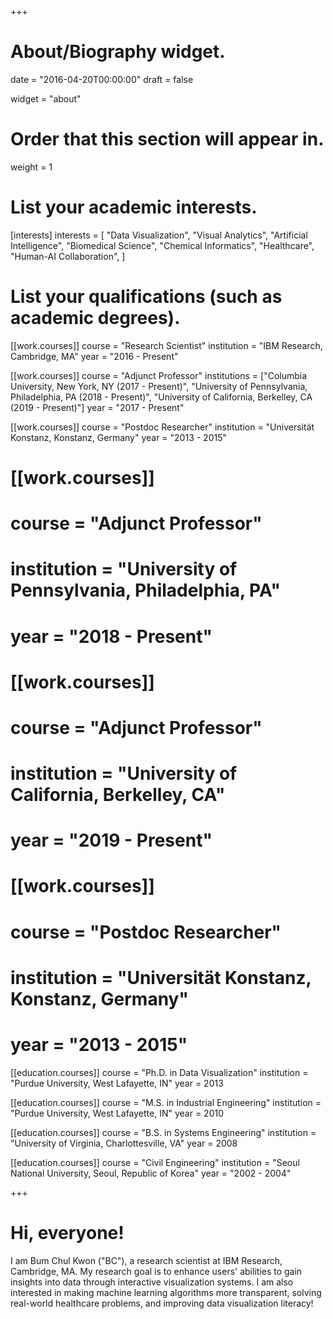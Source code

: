 +++
# About/Biography widget.

date = "2016-04-20T00:00:00"
draft = false

widget = "about"

# Order that this section will appear in.
weight = 1

# List your academic interests.
[interests]
  interests = [
    "Data Visualization",
    "Visual Analytics",
    "Artificial Intelligence",
    "Biomedical Science",
    "Chemical Informatics",
    "Healthcare",
    "Human-AI Collaboration",
  ]

# List your qualifications (such as academic degrees).
[[work.courses]]
  course = "Research Scientist"
  institution = "IBM Research, Cambridge, MA"
  year = "2016 - Present"

[[work.courses]]
  course = "Adjunct Professor"
  institutions = ["Columbia University, New York, NY (2017 - Present)", "University of Pennsylvania, Philadelphia, PA (2018 - Present)", "University of California, Berkelley, CA (2019 - Present)"]
  year = "2017 - Present"

[[work.courses]]
  course = "Postdoc Researcher"
  institution = "Universität Konstanz, Konstanz, Germany"
  year = "2013 - 2015"

# [[work.courses]]
# course = "Adjunct Professor"
#  institution = "University of Pennsylvania, Philadelphia, PA"
#  year = "2018 - Present"

# [[work.courses]]
#  course = "Adjunct Professor"
#  institution = "University of California, Berkelley, CA"
#  year = "2019 - Present"

# [[work.courses]]
#  course = "Postdoc Researcher"
#  institution = "Universität Konstanz, Konstanz, Germany"
#  year = "2013 - 2015"

[[education.courses]]
  course = "Ph.D. in Data Visualization"
  institution = "Purdue University, West Lafayette, IN"
  year = 2013

[[education.courses]]
  course = "M.S. in Industrial Engineering"
  institution = "Purdue University, West Lafayette, IN"
  year = 2010

[[education.courses]]
  course = "B.S. in Systems Engineering"
  institution = "University of Virginia, Charlottesville, VA"
  year = 2008

[[education.courses]]
  course = "Civil Engineering"
  institution = "Seoul National University, Seoul, Republic of Korea"
  year = "2002 - 2004"
 
+++

# Hi, everyone!

I am Bum Chul Kwon ("BC"), a research scientist at IBM Research, Cambridge, MA. My research goal is to enhance users' abilities to gain insights into data through interactive visualization systems. I am also interested in making machine learning algorithms more transparent, solving real-world healthcare problems, and improving data visualization literacy!
